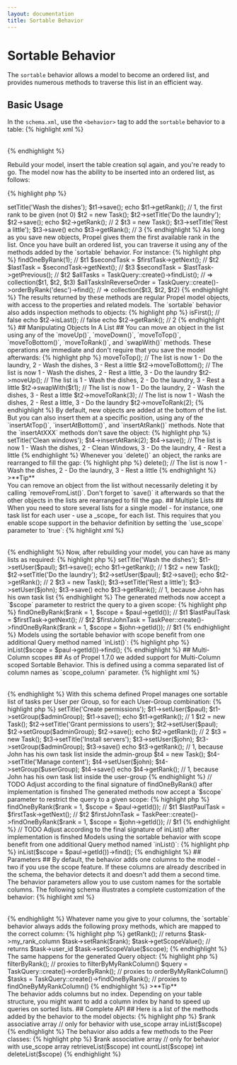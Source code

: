 ```yaml
---
layout: documentation
title: Sortable Behavior
---
```


# Sortable Behavior #

The `sortable` behavior allows a model to become an ordered list, and provides numerous methods to traverse this list in an efficient way.

## Basic Usage ##

In the `schema.xml`, use the `<behavior>` tag to add the `sortable` behavior to a table:
{% highlight xml %}
<table name="task">
  <column name="id" required="true" primaryKey="true" autoIncrement="true" type="INTEGER" />
  <column name="title" type="VARCHAR" required="true" primaryString="true" />
  <behavior name="sortable" />
</table>
{% endhighlight %}

Rebuild your model, insert the table creation sql again, and you're ready to go. The model now has the ability to be inserted into an ordered list, as follows:

{% highlight php %}
<?php
$t1 = new Task();
$t1->setTitle('Wash the dishes');
$t1->save();
echo $t1->getRank(); // 1, the first rank to be given (not 0)
$t2 = new Task();
$t2->setTitle('Do the laundry');
$t2->save();
echo $t2->getRank(); // 2
$t3 = new Task();
$t3->setTitle('Rest a little');
$t3->save()
echo $t3->getRank(); // 3
{% endhighlight %}

As long as you save new objects, Propel gives them the first available rank in the list.

Once you have built an ordered list, you can traverse it using any of the methods added by the `sortable` behavior. For instance:

{% highlight php %}
<?php
$firstTask = TaskQuery::create()->findOneByRank(1); // $t1
$secondTask = $firstTask->getNext();      // $t2
$lastTask = $secondTask->getNext();       // $t3
$secondTask = $lastTask->getPrevious();   // $t2

$allTasks = TaskQuery::create()->findList();
// => collection($t1, $t2, $t3)
$allTasksInReverseOrder = TaskQuery::create()->orderByRank('desc')->find();
// => collection($t3, $t2, $t2)
{% endhighlight %}

The results returned by these methods are regular Propel model objects, with access to the properties and related models. The `sortable` behavior also adds inspection methods to objects:

{% highlight php %}
<?php
echo $t2->isFirst();      // false
echo $t2->isLast();       // false
echo $t2->getRank();      // 2
{% endhighlight %}

## Manipulating Objects In A List ##

You can move an object in the list using any of the `moveUp()`, `moveDown()`, `moveToTop()`, `moveToBottom()`, `moveToRank()`, and `swapWith()` methods. These operations are immediate and don't require that you save the model afterwards:

{% highlight php %}
<?php
// The list is 1 - Wash the dishes, 2 - Do the laundry, 3 - Rest a little
$t2->moveToTop();
// The list is now 1 - Do the laundry, 2 - Wash the dishes, 3 - Rest a little
$t2->moveToBottom();
// The list is now 1 - Wash the dishes, 2 - Rest a little, 3 - Do the laundry
$t2->moveUp();
// The list is 1 - Wash the dishes, 2 - Do the laundry, 3 - Rest a little
$t2->swapWith($t1);
// The list is now 1 - Do the laundry, 2 -  Wash the dishes, 3 - Rest a little
$t2->moveToRank(3);
// The list is now 1 - Wash the dishes, 2 - Rest a little, 3 - Do the laundry
$t2->moveToRank(2);
{% endhighlight %}

By default, new objects are added at the bottom of the list. But you can also insert them at a specific position, using any of the `insertAtTop()`, `insertAtBottom()`, and `insertAtRank()` methods. Note that the `insertAtXXX` methods don't save the object:

{% highlight php %}
<?php
// The list is 1 - Wash the dishes, 2 - Do the laundry, 3 - Rest a little
$t4 = new Task();
$t4->setTitle('Clean windows');
$t4->insertAtRank(2);
$t4->save();
// The list is now  1 - Wash the dishes, 2 - Clean Windows, 3 - Do the laundry, 4 - Rest a little
{% endhighlight %}

Whenever you `delete()` an object, the ranks are rearranged to fill the gap:

{% highlight php %}
<?php
$t4->delete();
// The list is now 1 - Wash the dishes, 2 - Do the laundry, 3 - Rest a little
{% endhighlight %}

>**Tip**<br />You can remove an object from the list without necessarily deleting it by calling `removeFromList()`. Don't forget to `save()` it afterwards so that the other objects in the lists are rearranged to fill the gap.

## Multiple Lists ##

When you need to store several lists for a single model - for instance, one task list for each user - use a _scope_ for each list. This requires that you enable scope support in the behavior definition by setting the `use_scope` parameter to `true`:

{% highlight xml %}
<table name="task">
  <column name="id" required="true" primaryKey="true" autoIncrement="true" type="INTEGER" />
  <column name="title" type="VARCHAR" required="true" primaryString="true" />
  <column name="user_id" required="true" type="INTEGER" />
  <foreign-key foreignTable="user" onDelete="cascade">
    <reference local="user_id" foreign="id" />
  </foreign-key>
  <behavior name="sortable">
    <parameter name="use_scope" value="true" />
    <parameter name="scope_column" value="user_id" />
  </behavior>
</table>
{% endhighlight %}

Now, after rebuilding your model, you can have as many lists as required:

{% highlight php %}
<?php
// test users
$paul = new User();
$john = new User();
// now onto the tasks
$t1 = new Task();
$t1->setTitle('Wash the dishes');
$t1->setUser($paul);
$t1->save();
echo $t1->getRank(); // 1
$t2 = new Task();
$t2->setTitle('Do the laundry');
$t2->setUser($paul);
$t2->save();
echo $t2->getRank(); // 2
$t3 = new Task();
$t3->setTitle('Rest a little');
$t3->setUser($john);
$t3->save()
echo $t3->getRank(); // 1, because John has his own task list
{% endhighlight %}

The generated methods now accept a `$scope` parameter to restrict the query to a given scope:

{% highlight php %}
<?php
$firstPaulTask = TaskQuery::create()->findOneByRank($rank = 1, $scope = $paul->getId()); // $t1
$lastPaulTask = $firstTask->getNext();      // $t2
$firstJohnTask = TaskPeer::create()->findOneByRank($rank = 1, $scope = $john->getId()); // $t1
{% endhighlight %}

Models using the sortable behavior with scope benefit from one additional Query method named `inList()`:

{% highlight php %}
<?php
$allPaulsTasks = TaskPeer::create()->inList($scope = $paul->getId())->find();
{% endhighlight %}

## Multi-Column scopes ##

As of Propel 1.7.0 we added support for Multi-Column scoped Sortable Behavior. This is defined using a comma separated list of column names as `scope_column` parameter. 

{% highlight xml %}
<table name="task">
  <column name="id" required="true" primaryKey="true" autoIncrement="true" type="INTEGER" />
  <column name="title" type="VARCHAR" required="true" primaryString="true" />
  <column name="user_id" required="true" type="INTEGER" />
  <column name="group_id" required="true" type="INTEGER" />
  <foreign-key foreignTable="user" onDelete="cascade">
    <reference local="user_id" foreign="id" />
  </foreign-key>
  <behavior name="sortable">
    <parameter name="use_scope" value="true" />
    <parameter name="scope_column" value="user_id, group_id" />
  </behavior>
</table>
{% endhighlight %}

With this schema defined Propel manages one sortable list of tasks per User per Group, so for each User-Group combination:

{% highlight php %}
<?php
// test groups
$adminGroup = new Group();
$userGroup = new Group();
// test users
$paul = new User();
$john = new User();

// now onto the tasks
$t1 = new Task();
$t1->setTitle('Create permissions');
$t1->setUser($paul);
$t1->setGroup($adminGroup);
$t1->save();
echo $t1->getRank(); // 1

$t2 = new Task();
$t2->setTitle('Grant permissions to users');
$t2->setUser($paul);
$t2->setGroup($adminGroup);
$t2->save();
echo $t2->getRank(); // 2

$t3 = new Task();
$t3->setTitle('Install servers');
$t3->setUser($john);
$t3->setGroup($adminGroup);
$t3->save()
echo $t3->getRank(); // 1, because John has his own task list inside the admin-group

$t4 = new Task();
$t4->setTitle('Manage content');
$t4->setUser($john);
$t4->setGroup($userGroup);
$t4->save()
echo $t4->getRank(); // 1, because John has his own task list inside the user-group

{% endhighlight %}

// TODO Adjust according to the final signature of findOneByRank() after implementation is finshed

The generated methods now accept a `$scope` parameter to restrict the query to a given scope:

{% highlight php %}
<?php
$firstPaulTask = TaskQuery::create()->findOneByRank($rank = 1, $scope = $paul->getId()); // $t1
$lastPaulTask = $firstTask->getNext();      // $t2
$firstJohnTask = TaskPeer::create()->findOneByRank($rank = 1, $scope = $john->getId()); // $t1
{% endhighlight %}

// TODO Adjust according to the final signature of inList() after implementation is finshed

Models using the sortable behavior with scope benefit from one additional Query method named `inList()`:

{% highlight php %}
<?php
$allPaulsTasks = TaskPeer::create()->inList($scope = $paul->getId())->find();
{% endhighlight %}

## Parameters ##

By default, the behavior adds one columns to the model - two if you use the scope feature. If these columns are already described in the schema, the behavior detects it and doesn't add them a second time. The behavior parameters allow you to use custom names for the sortable columns. The following schema illustrates a complete customization of the behavior:

{% highlight xml %}
<table name="task">
  <column name="id" required="true" primaryKey="true" autoIncrement="true" type="INTEGER" />
  <column name="title" type="VARCHAR" required="true" primaryString="true" />
  <column name="my_rank_column" required="true" type="INTEGER" />
  <column name="user_id" required="true" type="INTEGER" />
  <foreign-key foreignTable="user" onDelete="cascade">
    <reference local="user_id" foreign="id" />
  </foreign-key>
  <behavior name="sortable">
    <parameter name="rank_column" value="my_rank_column" />
    <parameter name="use_scope" value="true" />
    <parameter name="scope_column" value="user_id" />
  </behavior>
</table>
{% endhighlight %}

Whatever name you give to your columns, the `sortable` behavior always adds the following proxy methods, which are mapped to the correct column:

{% highlight php %}
<?php
$task->getRank();         // returns $task->my_rank_column
$task->setRank($rank);
$task->getScopeValue();   // returns $task->user_id
$task->setScopeValue($scope);
{% endhighlight %}

The same happens for the generated Query object:

{% highlight php %}
<?php
$query = TaskQuery::create()->filterByRank();  // proxies to filterByMyRankColumn()
$query = TaskQuery::create()->orderByRank();   // proxies to orderByMyRankColumn()
$tasks = TaskQuery::create()->findOneByRank(); // proxies to findOneByMyRankColumn()
{% endhighlight %}

>**Tip**<br />The behavior adds columns but no index. Depending on your table structure, you might want to add a column index by hand to speed up queries on sorted lists.

## Complete API ##

Here is a list of the methods added by the behavior to the model objects:

{% highlight php %}
<?php
// storage columns accessors
int     getRank()
$object setRank(int $rank)
// only for behavior with use_scope
int     getScopeValue()
$object setScopeValue(int $scope)

// inspection methods
bool    isFirst()
bool    isLast()

// list traversal methods
$object getNext()
$object getPrevious()

// methods to insert an object in the list (require calling save() afterwards)
$object insertAtRank($rank)
$object insertAtBottom()
$object insertAtTop()

// methods to move an object in the list (immediate, no need to save() afterwards)
$object moveToRank($rank)
$object moveUp()
$object moveDown()
$object moveToTop()
$object moveToBottom()
$object swapWith($object)

// method to remove an object from the list (requires calling save() afterwards)
$object removeFromList()
{% endhighlight %}

Here is a list of the methods added by the behavior to the query objects:

{% highlight php %}
<?php
query   filterByRank($order, $scope = null)
query   orderByRank($order, $scope = null)
$object findOneByRank($rank, $scope = null)
coll    findList($scope = null)
int     getMaxRank($scope = null)
bool    reorder($newOrder) // $newOrder is a $id => $rank associative array
// only for behavior with use_scope
array   inList($scope)
{% endhighlight %}

The behavior also adds a few methods to the Peer classes:

{% highlight php %}
<?php
int     getMaxRank($scope = null)
$object retrieveByRank($rank, $scope = null)
array   doSelectOrderByRank($order, $scope = null)
bool    reorder($newOrder) // $newOrder is a $id => $rank associative array
// only for behavior with use_scope
array   retrieveList($scope)
int     countList($scope)
int     deleteList($scope)
{% endhighlight %}

